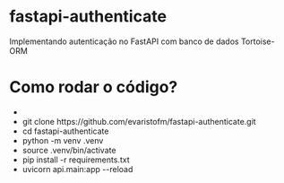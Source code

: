# fastapi-authenticate
Implementando autenticação no FastAPI com banco de dados Tortoise-ORM 

# Como rodar o código?
<ul> <li> </li>
<li> git clone https://github.com/evaristofm/fastapi-authenticate.git</li>
<li> cd fastapi-authenticate </li>
<li> python -m venv .venv </li>
<li> source .venv/bin/activate </li>
<li> pip install -r requirements.txt </li>
<li> uvicorn api.main:app --reload </li>
</ul>
